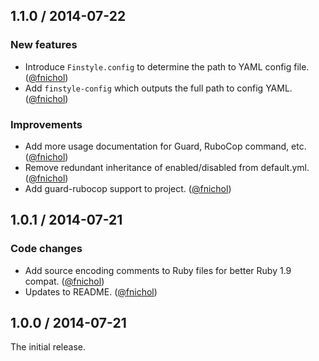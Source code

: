 ## 1.1.0 / 2014-07-22

### New features

* Introduce `Finstyle.config` to determine the path to YAML config file. ([@fnichol][])
* Add `finstyle-config` which outputs the full path to config YAML. ([@fnichol][])

### Improvements

* Add more usage documentation for Guard, RuboCop command, etc. ([@fnichol][])
* Remove redundant inheritance of enabled/disabled from default.yml. ([@fnichol][])
* Add guard-rubocop support to project. ([@fnichol][])


## 1.0.1 / 2014-07-21

### Code changes

* Add source encoding comments to Ruby files for better Ruby 1.9 compat. ([@fnichol][])
* Updates to README. ([@fnichol][])


## 1.0.0 / 2014-07-21

The initial release.

<!--- The following link definition list is generated by PimpMyChangelog --->
[@fnichol]: https://github.com/fnichol